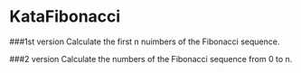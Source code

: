KataFibonacci
=============

###1st version
Calculate the first n nuimbers of the Fibonacci sequence.

###2 version
Calculate the numbers of the Fibonacci sequence from 0 to n.